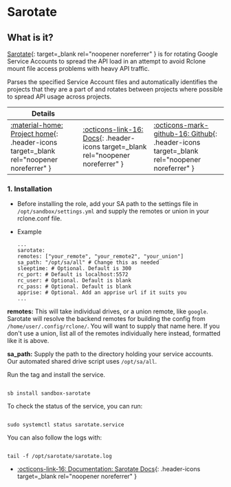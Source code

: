 # Sarotate

## What is it?

[Sarotate](https://github.com/saltydk/SARotate){: target=_blank rel="noopener noreferrer" } is for rotating Google Service Accounts to spread the API load in an attempt to avoid Rclone mount file access problems with heavy API traffic.

Parses the specified Service Account files and automatically identifies the projects that they are a part of and rotates between projects where possible to spread API usage across projects.

| Details     |             |             |
|-------------|-------------|-------------|
| [:material-home: Project home](https://github.com/saltydk/SARotate){: .header-icons target=_blank rel="noopener noreferrer" } | [:octicons-link-16: Docs](https://github.com/saltydk/SARotate#configuration){: .header-icons target=_blank rel="noopener noreferrer" } | [:octicons-mark-github-16: Github](https://github.com/saltydk/SARotate){: .header-icons target=_blank rel="noopener noreferrer" }|

### 1. Installation

- Before installing the role, add your SA path to the settings file in `/opt/sandbox/settings.yml` and supply the remotes or union in your rclone.conf file.

- Example

  ``` { .yaml}
  ...
  sarotate: 
  remotes: ["your_remote", "your_remote2", "your_union"]
  sa_path: "/opt/sa/all" # Change this as needed
  sleeptime: # Optional. Default is 300
  rc_port: # Default is localhost:5572
  rc_user: # Optional. Default is blank
  rc_pass: # Optional. Default is blank
  apprise: # Optional. Add an apprise url if it suits you
  ...
  ```

**remotes:** This will take individual drives, or a union remote, like `google`. Sarotate will  resolve the backend remotes for building the config from `/home/user/.config/rclone/`. You will want to supply that name here. If you don't use a union, list all of the remotes individually here instead, formatted like it is above.

**sa_path:** Supply the path to the directory holding your service accounts. Our automated shared drive script uses `/opt/sa/all`.

Run the tag and install the service.

``` shell

sb install sandbox-sarotate

```

To check the status of the service, you can run:

```shell

sudo systemctl status sarotate.service

```

You can also follow the logs with:

```shell

tail -f /opt/sarotate/sarotate.log

```

- [:octicons-link-16: Documentation: Sarotate Docs](https://github.com/saltydk/SARotate){: .header-icons target=_blank rel="noopener noreferrer" }
